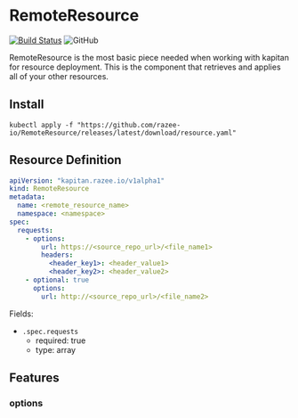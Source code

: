 # RemoteResource

[![Build Status](https://travis-ci.com/razee-io/RemoteResource.svg?branch=master)](https://travis-ci.com/razee-io/RemoteResource)
![GitHub](https://img.shields.io/github/license/razee-io/RemoteResource.svg?color=success)

RemoteResource is the most basic piece needed when working with kapitan for resource deployment. This is the component that retrieves and applies all of your other resources.

## Install

```shell
kubectl apply -f "https://github.com/razee-io/RemoteResource/releases/latest/download/resource.yaml"
```

## Resource Definition

```yaml
apiVersion: "kapitan.razee.io/v1alpha1"
kind: RemoteResource
metadata:
  name: <remote_resource_name>
  namespace: <namespace>
spec:
  requests:
    - options:
        url: https://<source_repo_url>/<file_name1>
        headers:
          <header_key1>: <header_value1>
          <header_key2>: <header_value2>
    - optional: true
      options:
        url: http://<source_repo_url>/<file_name2>
```

Fields:
- `.spec.requests`
  - required: true
  - type: array

## Features

### options
